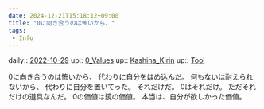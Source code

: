 ```yaml
---
date: 2024-12-21T15:18:12+09:00
title: "0に向き合うのは怖いから、"
tags:
 - Info
---
```


daily:: [2022-10-29](Daily_Note/2022-10-29.md)
up:: [0_Values](../Bar/Novel/Nacaria/0_Values.md)
up:: [Kashina_Kirin](../Bar/Novel/Nacaria/Kashina_Kirin.md)
up:: [Tool](../Bar/Novel/Topics/Tool.md)

0に向き合うのは怖いから、
代わりに自分をはめ込んだ。
何もないは耐えられないから、
代わりに自分を置いてった。
それだけだ。
0はそれだけ。
ただそれだけの道具なんだ。
0の価値は鏡の価値。
本当は、自分が欲しかった価値。
